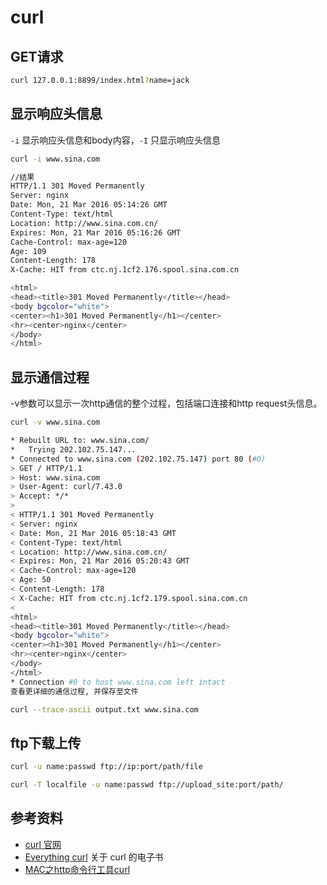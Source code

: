 <!--
 * @Description: 
 * @Author: Jecyu
 * @Date: 2020-02-27 18:18:58
 * @LastEditTime: 2020-02-27 21:52:10
 * @LastEditors: Jecyu
 -->

# curl

## GET请求

```bash
curl 127.0.0.1:8899/index.html?name=jack
```

## 显示响应头信息

`-i` 显示响应头信息和body内容，`-I` 只显示响应头信息
```bash
curl -i www.sina.com

//结果
HTTP/1.1 301 Moved Permanently
Server: nginx
Date: Mon, 21 Mar 2016 05:14:26 GMT
Content-Type: text/html
Location: http://www.sina.com.cn/
Expires: Mon, 21 Mar 2016 05:16:26 GMT
Cache-Control: max-age=120
Age: 109
Content-Length: 178
X-Cache: HIT from ctc.nj.1cf2.176.spool.sina.com.cn

<html>
<head><title>301 Moved Permanently</title></head>
<body bgcolor="white">
<center><h1>301 Moved Permanently</h1></center>
<hr><center>nginx</center>
</body>
</html>
```

## 显示通信过程

-v参数可以显示一次http通信的整个过程，包括端口连接和http request头信息。

```bash
curl -v www.sina.com

* Rebuilt URL to: www.sina.com/
*   Trying 202.102.75.147...
* Connected to www.sina.com (202.102.75.147) port 80 (#0)
> GET / HTTP/1.1
> Host: www.sina.com
> User-Agent: curl/7.43.0
> Accept: */*
>
< HTTP/1.1 301 Moved Permanently
< Server: nginx
< Date: Mon, 21 Mar 2016 05:18:43 GMT
< Content-Type: text/html
< Location: http://www.sina.com.cn/
< Expires: Mon, 21 Mar 2016 05:20:43 GMT
< Cache-Control: max-age=120
< Age: 50
< Content-Length: 178
< X-Cache: HIT from ctc.nj.1cf2.179.spool.sina.com.cn
<
<html>
<head><title>301 Moved Permanently</title></head>
<body bgcolor="white">
<center><h1>301 Moved Permanently</h1></center>
<hr><center>nginx</center>
</body>
</html>
* Connection #0 to host www.sina.com left intact
查看更详细的通信过程, 并保存至文件

curl --trace-ascii output.txt www.sina.com
```

## ftp下载上传

```bash
curl -u name:passwd ftp://ip:port/path/file

curl -T localfile -u name:passwd ftp://upload_site:port/path/
```

## 参考资料

- [curl 官网](https://curl.haxx.se/docs/manual.html)
- [Everything curl](https://ec.haxx.se/usingcurl/usingcurl-uploads) 关于 curl 的电子书
- [MAC之http命令行工具curl](http://coderlt.coding.me/2016/03/22/mac-command-curl/)